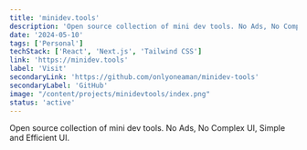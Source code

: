 ```yaml
---
title: 'minidev.tools'
description: 'Open source collection of mini dev tools. No Ads, No Complex UI, Simple and Efficient UI.'
date: '2024-05-10'
tags: ['Personal']
techStack: ['React', 'Next.js', 'Tailwind CSS']
link: 'https://minidev.tools'
label: 'Visit'
secondaryLink: 'https://github.com/onlyoneaman/minidev-tools'
secondaryLabel: 'GitHub'
image: "/content/projects/minidevtools/index.png"
status: 'active'
---
```


Open source collection of mini dev tools. No Ads, No Complex UI, Simple and Efficient UI.
